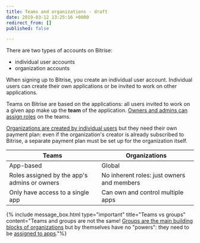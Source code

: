 ```yaml
---
title: Teams and organizations - draft
date: 2019-03-12 13:25:16 +0000
redirect_from: []
published: false

---
```

There are two types of accounts on Bitrise:

* individual user accounts
* organization accounts

When signing up to Bitrise, you create an individual user account. Individual users can create their own applications or be invited to work on other applications.

Teams on Bitrise are based on the applications: all users invited to work on a given app make up the **team** of the application. [Owners and admins can assign roles](user-roles-on-app-teams/) on the teams.

[Organizations are created by individual users](/team-management/organizations/creating-org/) but they need their own payment plan: even if the organization's creator is already subscribed to Bitrise, a separate payment plan must be set up for the organization itself.

| Teams | Organizations |
| --- | --- |
| App-based | Global |
| Roles assigned by the app's admins or owners | No inherent roles: just owners and members |
| Only have access to a single app | Can own and control multiple apps |

{% include message_box.html type="important" title="Teams vs groups" content="Teams and groups are not the same! [Groups are the main building blocks of organizations](/team-management/organizations/members-organizations/) but by themselves have no "powers": they need to be [assigned to apps](/team-management/organizations/managing-apps/#assigning-groups-to-apps)."%}

